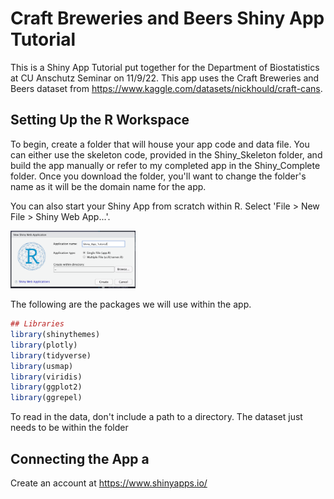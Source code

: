 # Craft Breweries and Beers Shiny App Tutorial

This is a Shiny App Tutorial put together for the Department of Biostatistics at CU Anschutz Seminar on 11/9/22. This app uses the Craft Breweries and Beers dataset from https://www.kaggle.com/datasets/nickhould/craft-cans.

## Setting Up the R Workspace

To begin, create a folder that will house your app code and data file. You can either use the skeleton code, provided in the Shiny_Skeleton folder, and build the app manually or refer to my completed app in the Shiny_Complete folder. Once you download the folder, you'll want to change the folder's name as it will be the domain name for the app. 

You can also start your Shiny App from scratch within R. Select 'File > New File > Shiny Web App...'. 

<img src="README_files/create-app.png" width="200">

The following are the packages we will use within the app. 

``` r
## Libraries 
library(shinythemes)
library(plotly)
library(tidyverse)
library(usmap)
library(viridis)
library(ggplot2)
library(ggrepel)
```

To read in the data, don't include a path to a directory. The dataset just needs to be within the folder 

## Connecting the App a
Create an account at https://www.shinyapps.io/



